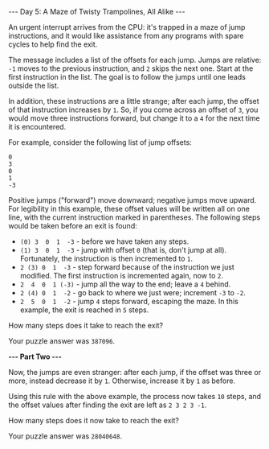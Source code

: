 --- Day 5: A Maze of Twisty Trampolines, All Alike ---

An urgent interrupt arrives from the CPU: it's trapped in a maze of jump instructions, and it would like assistance from any programs with spare cycles to help find the exit.

The message includes a list of the offsets for each jump. Jumps are relative: ``-1`` moves to the previous instruction, and ``2`` skips the next one. Start at the first instruction in the list. The goal is to follow the jumps until one leads outside the list.

In addition, these instructions are a little strange; after each jump, the offset of that instruction increases by ``1``. So, if you come across an offset of ``3``, you would move three instructions forward, but change it to a ``4`` for the next time it is encountered.

For example, consider the following list of jump offsets:
```
0
3
0
1
-3
```
Positive jumps ("forward") move downward; negative jumps move upward. For legibility in this example, these offset values will be written all on one line, with the current instruction marked in parentheses. The following steps would be taken before an exit is found:

- ``(0) 3  0  1  -3``  - before we have taken any steps.
- ``(1) 3  0  1  -3``  - jump with offset ``0`` (that is, don't jump at all). Fortunately, the instruction is then incremented to ``1``.
-  ``2 (3) 0  1  -3``  - step forward because of the instruction we just modified. The first instruction is incremented again, now to ``2``.
-  ``2  4  0  1 (-3)`` - jump all the way to the end; leave a ``4`` behind.
-  ``2 (4) 0  1  -2``  - go back to where we just were; increment ``-3`` to ``-2``.
-  ``2  5  0  1  -2``  - jump ``4`` steps forward, escaping the maze.
In this example, the exit is reached in ``5`` steps.

How many steps does it take to reach the exit?

Your puzzle answer was ``387096``.

**--- Part Two ---**

Now, the jumps are even stranger: after each jump, if the offset was three or more, instead decrease it by ``1``. Otherwise, increase it by ``1`` as before.

Using this rule with the above example, the process now takes ``10`` steps, and the offset values after finding the exit are left as ``2 3 2 3 -1``.

How many steps does it now take to reach the exit?

Your puzzle answer was ``28040648``.